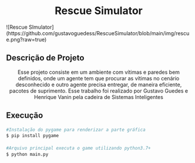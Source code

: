
<h1 align="center">Rescue Simulator</h1>
![Rescue SImulator](https://github.com/gustavoguedess/RescueSimulator/blob/main/img/rescue.png?raw=true)

## Descrição de Projeto 
<p align="center">Esse projeto consiste em um ambiente com vítimas e paredes bem definidos, onde um agente tem que procurar as vítimas no cenário desconhecido e outro agente precisa entregar, de maneira eficiente, pacotes de suprimento. Esse trabalho foi realizado por Gustavo Guedes e Henrique Vanin pela cadeira de Sistemas Inteligentes</p>

## Execução
```bash
#Instalação do pygame para renderizar a parte gráfica
$ pip install pygame

#Arquivo principal executa o game utilizando python3.7+
$ python main.py
```

